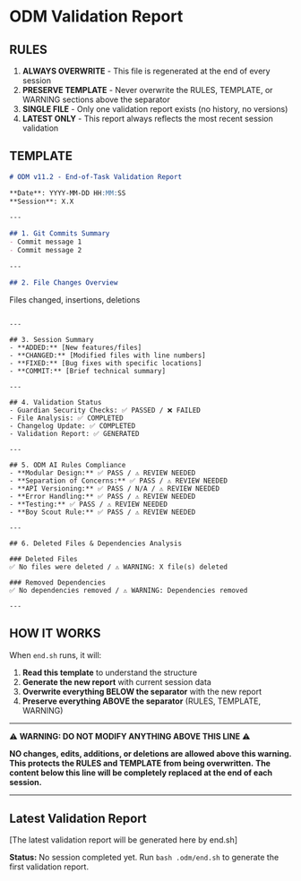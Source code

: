 # ODM Validation Report

## RULES

1. **ALWAYS OVERWRITE** - This file is regenerated at the end of every session
2. **PRESERVE TEMPLATE** - Never overwrite the RULES, TEMPLATE, or WARNING sections above the separator
3. **SINGLE FILE** - Only one validation report exists (no history, no versions)
4. **LATEST ONLY** - This report always reflects the most recent session validation

## TEMPLATE

```markdown
# ODM v11.2 - End-of-Task Validation Report

**Date**: YYYY-MM-DD HH:MM:SS
**Session**: X.X

---

## 1. Git Commits Summary
- Commit message 1
- Commit message 2

---

## 2. File Changes Overview
```
Files changed, insertions, deletions
```

---

## 3. Session Summary
- **ADDED:** [New features/files]
- **CHANGED:** [Modified files with line numbers]
- **FIXED:** [Bug fixes with specific locations]
- **COMMIT:** [Brief technical summary]

---

## 4. Validation Status
- Guardian Security Checks: ✅ PASSED / ❌ FAILED
- File Analysis: ✅ COMPLETED
- Changelog Update: ✅ COMPLETED
- Validation Report: ✅ GENERATED

---

## 5. ODM AI Rules Compliance
- **Modular Design:** ✅ PASS / ⚠️ REVIEW NEEDED
- **Separation of Concerns:** ✅ PASS / ⚠️ REVIEW NEEDED
- **API Versioning:** ✅ PASS / N/A / ⚠️ REVIEW NEEDED
- **Error Handling:** ✅ PASS / ⚠️ REVIEW NEEDED
- **Testing:** ✅ PASS / ⚠️ REVIEW NEEDED
- **Boy Scout Rule:** ✅ PASS / ⚠️ REVIEW NEEDED

---

## 6. Deleted Files & Dependencies Analysis

### Deleted Files
✅ No files were deleted / ⚠️ WARNING: X file(s) deleted

### Removed Dependencies
✅ No dependencies removed / ⚠️ WARNING: Dependencies removed

---
```

## HOW IT WORKS

When `end.sh` runs, it will:
1. **Read this template** to understand the structure
2. **Generate the new report** with current session data
3. **Overwrite everything BELOW the separator** with the new report
4. **Preserve everything ABOVE the separator** (RULES, TEMPLATE, WARNING)

---

⚠️ **WARNING: DO NOT MODIFY ANYTHING ABOVE THIS LINE** ⚠️

**NO changes, edits, additions, or deletions are allowed above this warning.**
**This protects the RULES and TEMPLATE from being overwritten.**
**The content below this line will be completely replaced at the end of each session.**

---

## Latest Validation Report

[The latest validation report will be generated here by end.sh]

**Status:** No session completed yet. Run `bash .odm/end.sh` to generate the first validation report.

